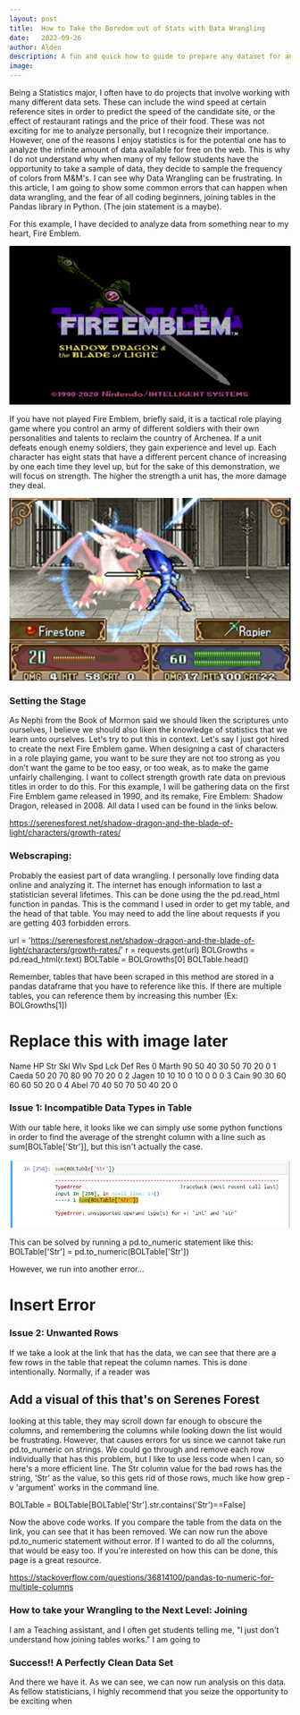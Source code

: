 ```yaml
---
layout: post
title:  How to Take the Boredom out of Stats with Data Wrangling
date:   2022-09-26
author: Alden
description: A fun and quick how to guide to prepare any dataset for analysis
image: 
---
```

 
Being a Statistics major, I often have to do projects that involve working with many different data sets.  These can include the wind speed at certain reference sites
in order to predict the speed of the candidate site, or the effect of restaurant ratings and the price of their food.  These was not exciting for me to analyze 
personally, but I recognize their importance.  However, one of the reasons I enjoy statistics is for the potential one has to analyze the infinite amount of data
available for free on the web.  This is why I do not understand why when many of my fellow students have the opportunity to take a sample of data, they decide to
sample the frequency of colors from M&M's.  I can see why Data Wrangling can be frustrating.  In this article, I am going to show some common errors that can happen when data wrangling, and the fear of all coding beginners, joining tables in the Pandas library in Python.  (The join statement is a maybe).

For this example, I have decided to analyze data from something near to my heart, Fire Emblem.

![Test Image](https://github.com/aldenm01/stat386-projects/blob/main/assets/images/Fire_Emblem_Shadow_Dragon_Blade_of_Light_4.jpg)

If you have not played Fire Emblem, briefly said, it is a tactical role playing game where you control an army of different soldiers with their own personalities
and talents to reclaim the country of Archenea.  If a unit defeats enough enemy soldiers, they gain experience and level up.  Each character has eight stats that have a different percent chance of increasing by one each time they level up, but for the sake of this demonstration, we will focus on strength.  The higher the strength a unit has, the more damage they deal.

![Test Image](https://github.com/aldenm01/stat386-projects/blob/main/assets/images/Fire_Emblem_Battle.png)

### Setting the Stage

As Nephi from the Book of Mormon said we should liken the scriptures unto ourselves, I believe we should also liken the knowledge
of statistics that we learn unto ourselves. Let's try to put this in context.  Let's say I just got hired to create the next Fire Emblem game.  When designing
a cast of characters in a role playing game, you want to be sure they are not too strong as you don't want the game to be too easy, or too weak, as to make the game unfairly challenging.  I want to collect strength growth rate data on previous titles in order to do this.  For this example, I will be gathering data on the first Fire Emblem game released in 1990, and its remake, Fire Emblem: Shadow Dragon, released in 2008.  All data I used can be found in the links below.

https://serenesforest.net/shadow-dragon-and-the-blade-of-light/characters/growth-rates/

### Webscraping:

Probably the easiest part of data wrangling.  I personally love finding data online and analyzing it.  The internet has enough information to last a statistician several lifetimes.  This can be done using the the pd.read_html function in pandas.  This is the command I used
in order to get my table, and the head of that table.  You may need to add the line about
requests if you are getting 403 forbidden errors.

url = 'https://serenesforest.net/shadow-dragon-and-the-blade-of-light/characters/growth-rates/'
r = requests.get(url)
BOLGrowths = pd.read_html(r.text)
BOLTable = BOLGrowths[0]
BOLTable.head()

Remember, tables that have been scraped in this method are stored in a pandas dataframe that you have to reference like this.  If there are multiple tables, you can reference them by increasing this number (Ex: BOLGrowths[1])

# Replace this with image later
Name	HP	Str	Skl	Wlv	Spd	Lck	Def	Res
0	Marth	90	50	40	30	50	70	20	0
1	Caeda	50	20	70	80	90	70	20	0
2	Jagen	10	10	10	0	10	0	0	0
3	Cain	90	30	60	60	60	50	20	0
4	Abel	70	40	50	70	50	40	20	0

### Issue 1: Incompatible Data Types in Table

With our table here, it looks like we can simply use some python functions in order  to find the average of the strenght column with a line such as sum[BOLTable['Str']], but this isn't actually the case.

![Test Image](https://github.com/aldenm01/stat386-projects/blob/main/assets/images/Error_0.png)

This can be solved by running a pd.to_numeric statement like this:
BOLTable['Str'] = pd.to_numeric(BOLTable['Str'])

However, we run into another error...

# Insert Error

### Issue 2: Unwanted Rows

If we take a look at the link that has the data, we can see that there are a few rows in the table that repeat the column names.  This is done intentionally.  Normally, if a reader was 

## Add a visual of this that's on Serenes Forest

looking at this table, they may scroll down far enough to obscure the columns, and remembering the columns while looking down the list would be frustrating.  However, that causes errors for us since we cannot take run pd.to_numeric on strings. We could go through and remove each row individually that has this problem, but I like to use less code when I can, so here's a more efficient line.  The Str column value for the bad rows has the string, 'Str' as the value, so this gets rid of those rows, much like how grep -v 'argument' works in the command line.

BOLTable = BOLTable[BOLTable['Str'].str.contains('Str')==False] 

Now the above code works.  If you compare the table from the data on the link, you can see that it has been removed.  We can now run the above pd.to_numeric statement without error.  If I wanted to do all the columns, that would be easy too.  If you're interested on how this can be done, this page is a great resource.

https://stackoverflow.com/questions/36814100/pandas-to-numeric-for-multiple-columns

### How to take your Wrangling to the Next Level: Joining

I am a Teaching assistant, and I often get students telling me, "I just don't understand how joining tables works."  I am going to 

### Success!!  A Perfectly Clean Data Set

And there we have it.  As we can see, we can now run analysis on this data.  As fellow statisticians, I highly recommend that you seize the opportunity to be exciting when 
